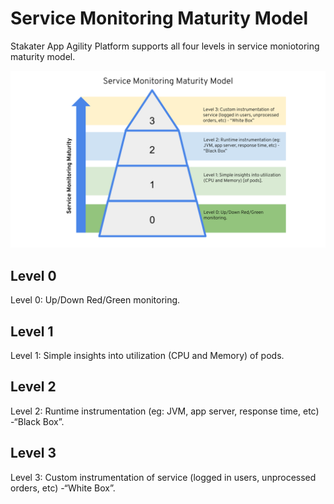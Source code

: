 # Service Monitoring Maturity Model

Stakater App Agility Platform supports all four levels in service moniotoring maturity model.

![Service Monitoring Maturity Model](./images/service-monitoring-maturity-model.png)

## Level 0
Level 0: Up/Down Red/Green monitoring.

## Level 1
Level 1: Simple insights into utilization (CPU and Memory) of pods.

## Level 2
Level 2: Runtime instrumentation (eg: JVM, app server, response time, etc) -“Black Box”.

## Level 3
Level 3: Custom instrumentation of service (logged in users, unprocessed orders, etc) -“White Box”.
